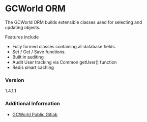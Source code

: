 # GCWorld ORM

The GCWorld ORM builds extensible classes used for selecting and updating objects.

Features include
  - Fully formed classes containing all database fields.
  - Set / Get / Save functions.
  - Built in auditing
  - Audit User tracking via Common getUser() function
  - Redis smart caching

### Version
1.4.1.1

### Additional Information

* [GCWorld Public Gitlab](https://gitlab.konghack.com/groups/GCWorld)
